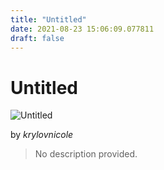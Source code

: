 ```yaml
---
title: "Untitled"
date: 2021-08-23 15:06:09.077811
draft: false
---
```


# Untitled

![Untitled](../images/8e3e22a4-044d-11ec-a753-1e00f30e0089.png)

by *krylovnicole*



> No description provided.